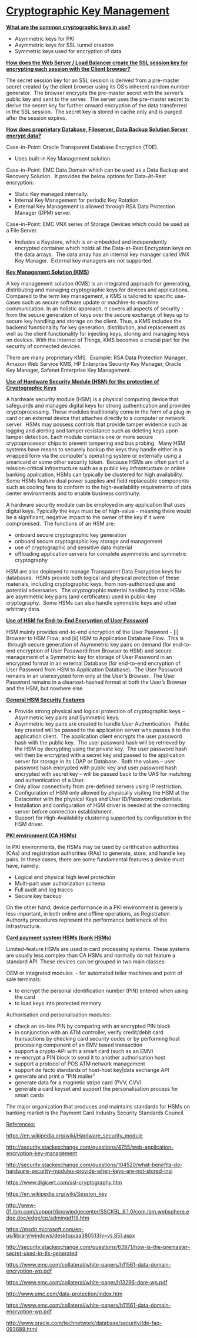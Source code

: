 # <h1><span style="text-decoration: underline;"><strong>Cryptographic Key Management</strong></span></h1>
<p><strong><u>What are the common cryptographic keys in use?</u></strong></p>
<ul>
	<li>Asymmetric keys for PKI</li>
	<li>Asymmetric keys for SSL tunnel creation</li>
	<li>Symmetric keys used for encryption of data</li>
</ul>
<p><strong><u>How does the Web Server / Load Balancer create the SSL session key for encrypting each session with the Client browser?</u></strong></p>
<p>The secret session key for an SSL session is derived from a pre-master secret created by the client browser using its OS’s inherent random number generator.  The browser encrypts the pre-master secret with the server’s public key and sent to the server.  The server uses the pre-master secret to derive the secret key for further onward encryption of the data transferred in the SSL session.  The secret key is stored in cache only and is purged after the session expires.</p>
<p><strong><u>How does proprietary Database, Fileserver, Data Backup Solution Server encrypt data?</u></strong></p>
<p>Case-in-Point: Oracle Transparent Database Encryption (TDE).</p>
<ul>
	<li>Uses built-in Key Management solution.</li>
</ul>
<p>Case-in-Point: EMC Data Domain which can be used as a Data Backup and Recovery Solution.  It provides the below options for Data-At-Rest encryption:</p>
<ul>
	<li>Static Key managed internally.</li>
	<li>Internal Key Management for periodic Key Rotation.</li>
	<li>External Key Management is allowed through RSA Data Protection Manager (DPM) server.</li>
</ul>
<p>Case-in-Point: EMC VNX series of Storage Devices which could be used as a File Server.</p>
<ul>
	<li>Includes a Keystore, which is an embedded and independently encrypted container which holds all the Data-at-Rest Encryption keys on the data arrays.  The data array has an internal key manager called VNX Key Manager.  External key managers are not supported.</li>
</ul>
<p><strong><u>Key Management Solution (KMS)</u></strong></p>
<p>A key management solution (KMS) is an integrated approach for generating, distributing and managing cryptographic keys for devices and applications. Compared to the term key management, a KMS is tailored to specific use-cases such as secure software update or machine-to-machine communication. In an holistic approach, it covers all aspects of security - from the secure generation of keys over the secure exchange of keys up to secure key handling and storage on the client. Thus, a KMS includes the backend functionality for key generation, distribution, and replacement as well as the client functionality for injecting keys, storing and managing keys on devices. With the Internet of Things, KMS becomes a crucial part for the security of connected devices.</p>
<p>There are many proprietary KMS.  Example: RSA Data Protection Manager, Amazon Web Service KMS, HP Enterprise Security Key Manager, Oracle Key Manager, Safenet Enterprise Key Management.</p>
<p><strong><u>Use of Hardware Security Module (HSM) for the protection of Cryptographic Keys</u></strong></p>
<p>A hardware security module (HSM) is a physical computing device that safeguards and manages digital keys for strong authentication and provides cryptoprocessing. These modules traditionally come in the form of a plug-in card or an external device that attaches directly to a computer or network server.  HSMs may possess controls that provide tamper evidence such as logging and alerting and tamper resistance such as deleting keys upon tamper detection. Each module contains one or more secure cryptoprocessor chips to prevent tampering and bus probing.  Many HSM systems have means to securely backup the keys they handle either in a wrapped form via the computer's operating system or externally using a smartcard or some other security token.  Because HSMs are often part of a mission-critical infrastructure such as a public key infrastructure or online banking application, HSMs can typically be clustered for high availability. Some HSMs feature dual power supplies and field replaceable components such as cooling fans to conform to the high-availability requirements of data center environments and to enable business continuity.</p>
<p>A hardware security module can be employed in any application that uses digital keys. Typically the keys must be of high-value - meaning there would be a significant, negative impact to the owner of the key if it were compromised.  The functions of an HSM are:</p>
<ul>
	<li>onboard secure cryptographic key generation</li>
	<li>onboard secure cryptographic key storage and management</li>
	<li>use of cryptographic and sensitive data material</li>
	<li>offloading application servers for complete asymmetric and symmetric cryptography</li>
</ul>
<p>HSM are also deployed to manage Transparent Data Encryption keys for databases.  HSMs provide both logical and physical protection of these materials, including cryptographic keys, from non-authorized use and potential adversaries.  The cryptographic material handled by most HSMs are asymmetric key pairs (and certificates) used in public-key cryptography.  Some HSMs can also handle symmetric keys and other arbitrary data.</p>
<p><strong><u>Use of HSM for End-to-End Encryption of User Password</u></strong></p>
<p>HSM mainly provides end-to-end encryption of the User Password - [i] Browser to HSM Flow; and [ii] HSM to Application Database Flow.  This is  through secure generation of Asymmetric key pairs on demand (for end-to-end encryption of User Password from Browser to HSM) and secure management of a Symmetric key for storage of User Password in an encrypted format in an external Database (for end-to-end encryption of User Password from HSM to Application Database).  The User Password remains in an unencrypted form only at the User’s Browser.  The User Password remains in a cleartext-hashed format at both the User’s Browser and the HSM, but nowhere else.</p>
<p><strong><u>General HSM Security Features</u></strong></p>
<ul>
	<li>Provide strong physical and logical protection of cryptographic keys – Asymmetric key pairs and Symmetric keys.</li>
	<li>Asymmetric key pairs are created to handle User Authentication.  Public key created will be passed to the application server who passes it to the application client.  The application client encrypts the user password hash with the public key.  The user password hash will be retrieved by the HSM by decrypting using the private key.  The user password hash will then be encrypted with a secret key and passed to the application server for storage in its LDAP or Database.  Both the values – user password hash encrypted with public key and user password hash encrypted with secret key – will be passed back to the UAS for matching and authentication of a User.</li>
	<li>Only allow connectivity from pre-defined servers using IP restriction.</li>
	<li>Configuration of HSM only allowed by physically visiting the HSM at the Datacenter with the physical Keys and User ID/Password credentials.</li>
	<li>Installation and configuration of HSM driver is needed at the connecting server before connection establishment.</li>
	<li>Support for High-Availability clustering supported by configuration in the HSM driver.</li>
</ul>
<p><strong><u>PKI environment (CA HSMs)</u></strong></p>
<p>In PKI environments, the HSMs may be used by certification authorities (CAs) and registration authorities (RAs) to generate, store, and handle key pairs. In these cases, there are some fundamental features a device must have, namely:</p>
<ul>
	<li>Logical and physical high level protection</li>
	<li>Multi-part user authorization schema</li>
	<li>Full audit and log traces</li>
	<li>Secure key backup</li>
</ul>
<p>On the other hand, device performance in a PKI environment is generally less important, in both online and offline operations, as Registration Authority procedures represent the performance bottleneck of the Infrastructure.</p>
<p><strong><u>Card payment system HSMs (bank HSMs)</u></strong></p>
<p>Limited-feature HSMs are used in card processing systems. These systems are usually less complex than CA HSMs and normally do not feature a standard API. These devices can be grouped in two main classes:</p>
<p>OEM or integrated modules  - for automated teller machines and point of sale terminals:</p>
<ul>
	<li>to encrypt the personal identification number (PIN) entered when using the card</li>
	<li>to load keys into protected memory</li>
</ul>
<p>Authorisation and personalisation modules:</p>
<ul>
	<li>check an on-line PIN by comparing with an encrypted PIN block</li>
	<li>in conjunction with an ATM controller, verify credit/debit card transactions by checking card security codes or by performing host processing component of an EMV based transaction</li>
	<li>support a crypto-API with a smart card (such as an EMV)</li>
	<li>re-encrypt a PIN block to send it to another authorisation host</li>
	<li>support a protocol of POS ATM network management</li>
	<li>support de facto standards of host-host key|data exchange API</li>
	<li>generate and print a "PIN mailer"</li>
	<li>generate data for a magnetic stripe card (PVV, CVV)</li>
	<li>generate a card keyset and support the personalisation process for smart cards</li>
</ul>
<p>The major organization that produces and maintains standards for HSMs on banking market is the Payment Card Industry Security Standards Council.</p>
<p><span style="text-decoration: underline;">References:</span></p>
<p><a href="https://en.wikipedia.org/wiki/Hardware_security_module" target="_blank" rel="noopener">https://en.wikipedia.org/wiki/Hardware_security_module</a></p>
<p><a href="http://security.stackexchange.com/questions/4755/web-application-encryption-key-management" target="_blank" rel="noopener">http://security.stackexchange.com/questions/4755/web-application-encryption-key-management</a></p>
<p><a href="http://security.stackexchange.com/questions/104520/what-benefits-do-hardware-security-modules-provide-when-keys-are-not-stored-insi" target="_blank" rel="noopener">http://security.stackexchange.com/questions/104520/what-benefits-do-hardware-security-modules-provide-when-keys-are-not-stored-insi</a></p>
<p><a href="https://www.digicert.com/ssl-cryptography.htm" target="_blank" rel="noopener">https://www.digicert.com/ssl-cryptography.htm</a></p>
<p><a href="https://en.wikipedia.org/wiki/Session_key" target="_blank" rel="noopener">https://en.wikipedia.org/wiki/Session_key</a></p>
<p><a href="http://www-01.ibm.com/support/knowledgecenter/SSCKBL_6.1.0/com.ibm.websphere.edge.doc/edge/cp/admingd118.htm" target="_blank" rel="noopener">http://www-01.ibm.com/support/knowledgecenter/SSCKBL_6.1.0/com.ibm.websphere.edge.doc/edge/cp/admingd118.htm</a></p>
<p><a href="https://msdn.microsoft.com/en-us/library/windows/desktop/aa380513(v=vs.85).aspx" target="_blank" rel="noopener">https://msdn.microsoft.com/en-us/library/windows/desktop/aa380513(v=vs.85).aspx</a></p>
<p><a href="http://security.stackexchange.com/questions/63971/how-is-the-premaster-secret-used-in-tls-generated" target="_blank" rel="noopener">http://security.stackexchange.com/questions/63971/how-is-the-premaster-secret-used-in-tls-generated</a></p>
<p><a href="https://www.emc.com/collateral/white-papers/h11561-data-domain-encryption-wp.pdf" target="_blank" rel="noopener">https://www.emc.com/collateral/white-papers/h11561-data-domain-encryption-wp.pdf</a></p>
<p><a href="https://www.emc.com/collateral/white-paper/h13296-dare-wp.pdf" target="_blank" rel="noopener">https://www.emc.com/collateral/white-paper/h13296-dare-wp.pdf</a></p>
<p><a href="http://www.emc.com/data-protection/index.htm" target="_blank" rel="noopener">http://www.emc.com/data-protection/index.htm</a></p>
<p><a href="https://www.emc.com/collateral/white-papers/h11561-data-domain-encryption-wp.pdf" target="_blank" rel="noopener">https://www.emc.com/collateral/white-papers/h11561-data-domain-encryption-wp.pdf</a></p>
<p><a href="http://www.oracle.com/technetwork/database/security/tde-faq-093689.html" target="_blank" rel="noopener">http://www.oracle.com/technetwork/database/security/tde-faq-093689.html</a></p>
<p>&nbsp;</p>
